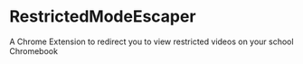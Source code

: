 # RestrictedModeEscaper
A Chrome Extension to redirect you to view restricted videos on your school Chromebook
